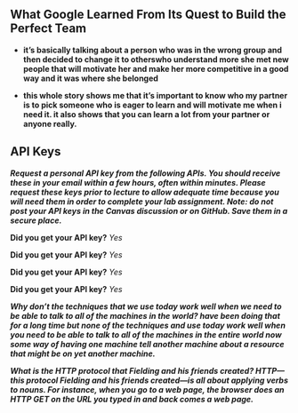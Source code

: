## What Google Learned From Its Quest to Build the Perfect Team


- **it’s basically talking about a person who was in the wrong group and then decided to change it to otherswho understand more she met new people that will motivate her and make her more competitive in a good way and it was where she belonged**


-  **this whole story shows me that it’s important to know who my partner is to pick someone who is eager to learn and will motivate me when i need it. it also shows that you can learn a lot from your partner or anyone really.**


## API Keys
***Request a personal API key from the following APIs. You should receive these in your email within a few hours, often within minutes. Please request these keys prior to lecture to allow adequate time because you will need them in order to complete your lab assignment. Note: do not post your API keys in the Canvas discussion or on GitHub. Save them in a secure place.***


**Did you get your API key?**
*Yes*

**Did you get your API key?**
*Yes*

**Did you get your API key?**
*Yes*

**Did you get your API key?**
*Yes*


***Why don’t the techniques that we use today work well when we need to be able to talk to all of the machines in the world? have been doing that for a long time but none of the techniques and use today work well when you need to be able to talk to all of the machines in the entire world now some way of having one machine tell another machine about a resource that might be on yet another machine.***

***What is the HTTP protocol that Fielding and his friends created? HTTP—this protocol Fielding and his friends created—is all about applying verbs to nouns. For instance, when you go to a web page, the browser does an HTTP GET on the URL you typed in and back comes a web page.***

